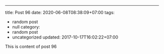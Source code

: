 ---
title: Post 96
date: 2020-06-08T08:38:09+07:00
tags:
  - random post
  - null
category:
  - random post
  - uncategorized
updated: 2017-10-17T16:02:22+07:00

This is content of post 96